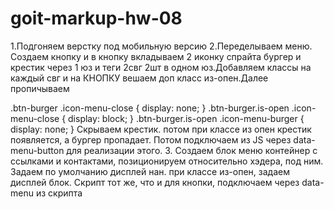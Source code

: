 # goit-markup-hw-08

1.Подгоняем верстку под мобильную версию
2.Переделываем меню. Создаем кнопку и в кнопку вкладываем 2 иконку спрайта бургер и крестик через 1 юз и теги 2свг 2шт в одном юз.Добавляем классы на каждый свг и на КНОПКУ вешаем доп класс из-опен.Далее пропичываем

.btn-burger .icon-menu-close {
display: none;
}
.btn-burger.is-open .icon-menu-close {
display: block;
}
.btn-burger.is-open .icon-menu-burger {
display: none;
}
Скрываем крестик. потом при классе из опен крестик появляется, а бургер пропадает.
Потом подключаем из JS через data-menu-button для реализации этого. 3. Создаем блок меню контейнер с ссылками и контактами, позиционируем относительно хэдера, под ним.
Задаем по умолчанию дисплей нан. при классе из-опен, задаем дисплей блок. Скрипт тот же, что и для кнопки, подключаем через data-menu из скрипта
